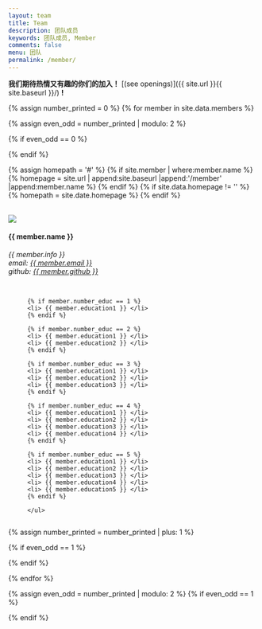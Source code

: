 ```yaml
---
layout: team
title: Team
description: 团队成员
keywords: 团队成员, Member
comments: false
menu: 团队
permalink: /member/
---
```


 **我们期待热情又有趣的你们的加入！** [(see openings)]({{ site.url }}{{ site.baseurl }}/) **!**


{% assign number_printed = 0 %}
{% for member in site.data.members %}

{% assign even_odd = number_printed | modulo: 2 %}

{% if even_odd == 0 %}
<div class="row">
{% endif %}

{% assign homepath = '#' %}
{% if site.member | where:member.name %}
{% homepage = site.url | append:site.baseurl |append:'/member' |append:member.name %}
{% endif %}
{% if site.data.homepage != '' %}
{% homepath = site.date.homepage %}
{% endif %}

<div class="col-sm-6 ">
<div class="row">
	<div class="col-sm-3 col-sm-push-1 center-block"><br>
		<a href="{{ homepath }}"  >	
		<img src="{{ site.url }}{{ site.baseurl }}/images/teampic/{{ member.photo }}" class=" img-responsive img-rounded"/></a>
	</div>
	<div class="col-sm-8 col-sm-push-1">
	  <h4>{{ member.name }}</h4>
	  <i>{{ member.info }}
	  <br>email: <a href="{{ member.email }}">{{ member.email }}</a><br>github: <a href="{{ member.github }}">{{ member.github }}</a></i>
	</div>
</div>
<br>
 <ul style="overflow: hidden">
	  
	  {% if member.number_educ == 1 %}
	  <li> {{ member.education1 }} </li>
	  {% endif %}
	  
	  {% if member.number_educ == 2 %}
	  <li> {{ member.education1 }} </li>
	  <li> {{ member.education2 }} </li>
	  {% endif %}
	  
	  {% if member.number_educ == 3 %}
	  <li> {{ member.education1 }} </li>
	  <li> {{ member.education2 }} </li>
	  <li> {{ member.education3 }} </li>
	  {% endif %}
	  
	  {% if member.number_educ == 4 %}
	  <li> {{ member.education1 }} </li>
	  <li> {{ member.education2 }} </li>
	  <li> {{ member.education3 }} </li>
	  <li> {{ member.education4 }} </li>
	  {% endif %}
	 
	  {% if member.number_educ == 5 %}
	  <li> {{ member.education1 }} </li>
	  <li> {{ member.education2 }} </li>
	  <li> {{ member.education3 }} </li>
	  <li> {{ member.education4 }} </li>
	  <li> {{ member.education5 }} </li>
	  {% endif %}
	  
	  </ul>	
</div>

{% assign number_printed = number_printed | plus: 1 %}

{% if even_odd == 1 %}
</div>
{% endif %}

{% endfor %}

{% assign even_odd = number_printed | modulo: 2 %}
{% if even_odd == 1 %}
</div>
{% endif %}
